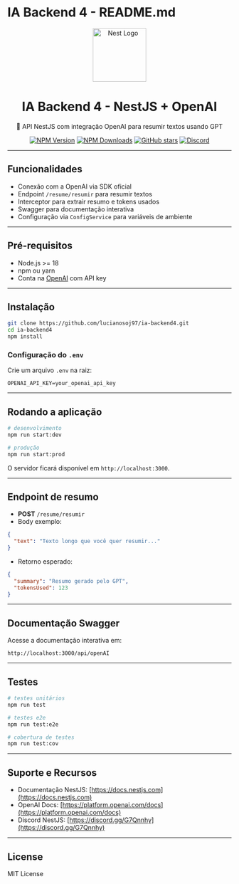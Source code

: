 # IA Backend 4 - README.md

<p align="center">
  <a href="http://nestjs.com/" target="_blank"><img src="https://nestjs.com/img/logo-small.svg" width="120" alt="Nest Logo" /></a>
</p>

<h1 align="center">IA Backend 4 - NestJS + OpenAI</h1>

<p align="center">
  🚀 API NestJS com integração OpenAI para resumir textos usando GPT
</p>

<p align="center">
  <a href="https://www.npmjs.com/package/nestjs" target="_blank"><img src="https://img.shields.io/npm/v/@nestjs/core.svg" alt="NPM Version" /></a>
  <a href="https://www.npmjs.com/package/nestjs" target="_blank"><img src="https://img.shields.io/npm/dm/@nestjs/common.svg" alt="NPM Downloads" /></a>
  <a href="https://github.com/lucianosoj97/ia-backend4" target="_blank"><img src="https://img.shields.io/github/stars/lucianosoj97/ia-backend4.svg?style=social" alt="GitHub stars"/></a>
  <a href="https://discord.gg/G7Qnnhy" target="_blank"><img src="https://img.shields.io/badge/discord-online-brightgreen.svg" alt="Discord"/></a>
</p>

---

## Funcionalidades

- Conexão com a OpenAI via SDK oficial
- Endpoint `/resume/resumir` para resumir textos
- Interceptor para extrair resumo e tokens usados
- Swagger para documentação interativa
- Configuração via `ConfigService` para variáveis de ambiente

---

## Pré-requisitos

- Node.js >= 18
- npm ou yarn
- Conta na [OpenAI](https://platform.openai.com/) com API key

---

## Instalação

```bash
git clone https://github.com/lucianosoj97/ia-backend4.git
cd ia-backend4
npm install
```

### Configuração do `.env`

Crie um arquivo `.env` na raiz:

```
OPENAI_API_KEY=your_openai_api_key
```

---

## Rodando a aplicação

```bash
# desenvolvimento
npm run start:dev

# produção
npm run start:prod
```

O servidor ficará disponível em `http://localhost:3000`.

---

## Endpoint de resumo

- **POST** `/resume/resumir`
- Body exemplo:

```json
{
  "text": "Texto longo que você quer resumir..."
}
```

- Retorno esperado:

```json
{
  "summary": "Resumo gerado pelo GPT",
  "tokensUsed": 123
}
```

---

## Documentação Swagger

Acesse a documentação interativa em:

```
http://localhost:3000/api/openAI
```

---

## Testes

```bash
# testes unitários
npm run test

# testes e2e
npm run test:e2e

# cobertura de testes
npm run test:cov
```

---

## Suporte e Recursos

- Documentação NestJS: [https://docs.nestjs.com](https://docs.nestjs.com)
- OpenAI Docs: [https://platform.openai.com/docs](https://platform.openai.com/docs)
- Discord NestJS: [https://discord.gg/G7Qnnhy](https://discord.gg/G7Qnnhy)

---

## License

MIT License

